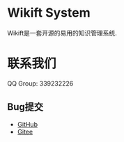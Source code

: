 # Wikift System

Wikift是一套开源的易用的知识管理系统.

# 联系我们
  
QQ Group: 339232226

## Bug提交

- [GitHub](https://github.com/wikift/wikift/issues)
- [Gitee](https://gitee.com/qianmoQ/wikift/issues)